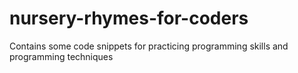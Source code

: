 # nursery-rhymes-for-coders
Contains some code snippets for practicing programming skills and  programming techniques
